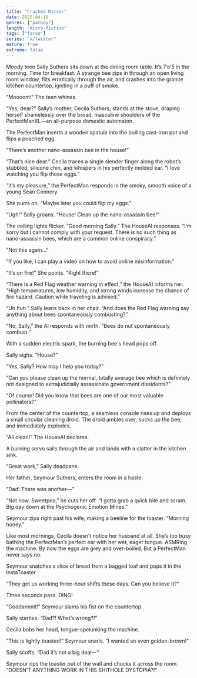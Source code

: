 ```yaml
---
title: "Cracked Mirror"
date: 2025-04-16
genres: ["parody"]
length: "micro-fiction"
tags: ["farce"]
series: "x/twitter"
mature: true
extreme: false
---
```

Moody teen Sally Suthers sits down at the dining room table. It’s 7’o’5 in the morning. Time for breakfast. A strange bee zips in through an open living room window, flits erratically through the air, and crashes into the granite kitchen countertop, igniting in a puff of smoke.

“Moooom!” The teen whines.

“Yes, dear?” Sally’s mother, Cecila Suthers, stands at the stove, draping herself shamelessly over the broad, masculine shoulders of the PerfectManXL—an all-purpose domestic automaton. 

The PerfectMan inserts a wooden spatula into the boiling cast-iron pot and flips a poached egg.

“There’s another nano-assassin bee in the house!”

“That’s nice dear.” Cecila traces a single slender finger along the robot’s stubbled, silicone chin, and whispers in his perfectly molded ear. “I love watching you flip those eggs.”

“It’s my pleasure,” the PerfectMan responds in the smoky, smooth voice of a young Sean Connery.

She purrs on. “Maybe later you could flip my eggs.”

“Ugh!” Sally groans. “House! Clean up the nano-assassin bee!”

The ceiling lights flicker. “Good morning Sally.” The HouseAI responses. “I’m sorry but I cannot comply with your request. There is no such thing as nano-assassin bees, which are a common online conspiracy.”

“Not this again…”

“If you like, I can play a video on how to avoid online misinformation.”

“It’s on fire!” She points. “Right there!”

“There is a Red Flag weather warning in effect,” the HouseAI informs her. “High temperatures, low humidity, and strong winds increase the chance of fire hazard. Caution while traveling is advised.”

“Uh huh.” Sally leans back in her chair. “And does the Red Flag warning say anything about bees spontaneously combusting?”

“No, Sally,” the AI responds with mirth. “Bees do not spontaneously combust.”

With a sudden electric spark, the burning bee's head pops off.

Sally sighs. “House?”

“Yes, Sally? How may I help you today?”

“Can you please clean up the normal, totally average bee which is definitely not designed to extrajudicially assassinate government dissidents?”

“Of course! Did you know that bees are one of our most valuable pollinators?”

From the center of the countertop, a seamless console rises up and deploys a small circular cleaning droid. The droid ambles over, sucks up the bee, and immediately explodes.

“All clean!” The HouseAI declares.

A burning servo sails through the air and lands with a clatter in the kitchen sink.

“Great work,” Sally deadpans.

Her father, Seymour Suthers, enters the room in a haste.

“Dad! There was another—”

“Not now, Sweetpea,” he cuts her off. “I gotta grab a quick bite and scram. Big day down at the Psychogenic Emotion Mines.”

Seymour zips right past his wife, making a beeline for the toaster. “Morning honey.”

Like most mornings, Cecila doesn’t notice her husband at all. She’s too busy bathing the PerfectMan’s perfect ear with her wet, eager tongue. ASMRing the machine. By now the eggs are grey and over-boiled. But a PerfectMan never says no.

Seymour snatches a slice of bread from a bagged loaf and pops it in the InstaToaster.

“They got us working three-hour shifts these days. Can you believe it?”

Three seconds pass. DING!

“Goddammit!” Seymour slams his fist on the countertop.

Sally startles. “Dad?! What’s wrong?!”

Cecila bobs her head, tongue-spelunking the machine.

“This is lightly toasted!” Seymour snarls. “I wanted an even golden-brown!”

Sally scoffs. “Dad it’s not a big deal—”

Seymour rips the toaster out of the wall and chucks it across the room. “DOESN’T ANYTHING WORK IN THIS SHITHOLE DYSTOPIA?!”
